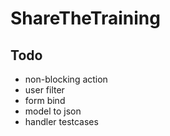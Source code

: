 ShareTheTraining
=================================

## Todo
* non-blocking action
* user filter
* form bind 
* model to json 
* handler testcases